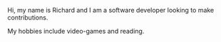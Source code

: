 Hi, my name is Richard and I am a software developer looking to make contributions.

My hobbies include video-games and reading.
